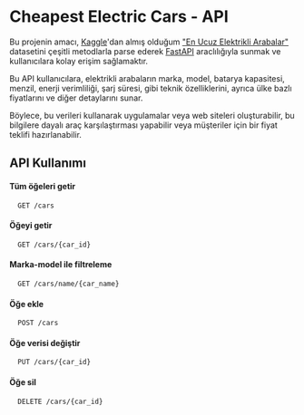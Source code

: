 
# Cheapest Electric Cars - API

Bu projenin amacı, [Kaggle](https://www.kaggle.com)'dan almış olduğum ["En Ucuz Elektrikli Arabalar"](https://www.kaggle.com/datasets/kkhandekar/cheapest-electric-cars) datasetini çeşitli metodlarla parse ederek [FastAPI](https://fastapi.tiangolo.com) araclılığıyla sunmak ve kullanıcılara kolay erişim sağlamaktır.

Bu API kullanıcılara, elektrikli arabaların marka, model, batarya kapasitesi, menzil, enerji verimliliği, şarj süresi, gibi teknik özelliklerini, ayrıca ülke bazlı fiyatlarını ve diğer detaylarını sunar. 

Böylece, bu verileri kullanarak uygulamalar veya web siteleri oluşturabilir, bu bilgilere dayalı araç karşılaştırması yapabilir veya müşteriler için bir fiyat teklifi hazırlanabilir.


## API Kullanımı

#### Tüm öğeleri getir

```
  GET /cars
```

#### Öğeyi getir

```
  GET /cars/{car_id}
```

#### Marka-model ile filtreleme

```
  GET /cars/name/{car_name}
```

#### Öğe ekle

```
  POST /cars
```

#### Öğe verisi değiştir

```
  PUT /cars/{car_id}
```

#### Öğe sil

```
  DELETE /cars/{car_id}
```

